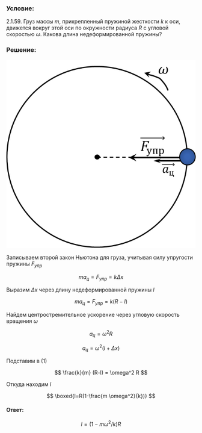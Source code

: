 ###  Условие:

$2.1.59.$ Груз массы $m$, прикрепленный пружиной жесткости $k$ к оси, движется вокруг этой оси по окружности радиуса $R$ с угловой скоростью $\omega$. Какова длина недеформированной пружины?

###  Решение:

![ Силы, действующие на груз |640x634, 39%](../../img/2.1.59/draw.png)

Записываем второй закон Ньютона для груза, учитывая силу упругости пружины $F_{упр}$

$$
ma_{ц} = F_{упр} = k \Delta x
$$

Выразим $\Delta x$ через длину недеформированной пружины $l$

$$
ma_{ц} = F_{упр} = k (R-l)\tag{1}
$$

Найдем центростремительное ускорение через угловую скорость вращения $\omega$

$$
a_{ц} = \omega^2 R
$$

$$
a_{ц} = \omega^2 (l+\Delta x)
$$

Подставим в $(1)$

$$
\frac{k}{m} (R-l) = \omega^2 R
$$

Откуда находим $l$

$$
\boxed{l=R(1-\frac{m \omega^2}{k})}
$$

#### Ответ:

$$
l=(1-m \omega^2 /k)R
$$
